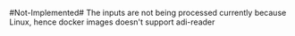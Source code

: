 #Not-Implemented#
The inputs are not being processed currently because Linux, hence docker images doesn't support adi-reader

